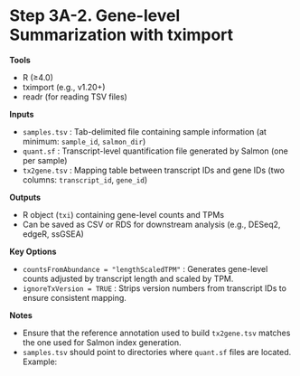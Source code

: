 # Step 3A-2. Gene-level Summarization with tximport

**Tools**  
- R (≥4.0)  
- tximport (e.g., v1.20+)  
- readr (for reading TSV files)  

**Inputs**  
- `samples.tsv` : Tab-delimited file containing sample information (at minimum: `sample_id`, `salmon_dir`)  
- `quant.sf` : Transcript-level quantification file generated by Salmon (one per sample)  
- `tx2gene.tsv` : Mapping table between transcript IDs and gene IDs (two columns: `transcript_id`, `gene_id`)  

**Outputs**  
- R object (`txi`) containing gene-level counts and TPMs  
- Can be saved as CSV or RDS for downstream analysis (e.g., DESeq2, edgeR, ssGSEA)

**Key Options**  
- `countsFromAbundance = "lengthScaledTPM"` : Generates gene-level counts adjusted by transcript length and scaled by TPM.  
- `ignoreTxVersion = TRUE` : Strips version numbers from transcript IDs to ensure consistent mapping.  

**Notes**  
- Ensure that the reference annotation used to build `tx2gene.tsv` matches the one used for Salmon index generation.  
- `samples.tsv` should point to directories where `quant.sf` files are located. Example:  

